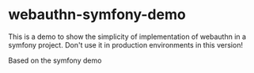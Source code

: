 # webauthn-symfony-demo
This is a demo to show the simplicity of implementation of webauthn in a symfony project. Don't use it in production environments in this version!

Based on the symfony demo

